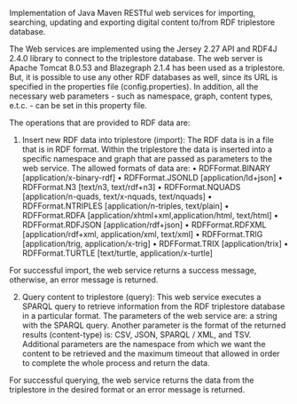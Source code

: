 Implementation of Java Maven RESTful web services for importing, searching, updating and exporting digital content 
to/from RDF triplestore database.

The Web services are implemented using the Jersey 2.27 API and RDF4J 2.4.0 library to connect to the triplestore database.
The web server is Apache Tomcat 8.0.53 and Blazegraph 2.1.4 has been used as a triplestore. But, it is possible to use any 
other RDF databases as well, since its URL is specified in the properties file (config.properties). 
In addition, all the necessary web parameters - such as namespace, graph, content types, e.t.c. - can be set in this 
property file.

The operations that are provided to RDF data are:

1)  Insert new RDF data into triplestore (import): The RDF data is in a file that is in RDF format. 
Within the triplestore the data is inserted into a specific namespace and graph that are passed as parameters 
to the web service.
The allowed formats of data are:
    • RDFFormat.BINARY	    [application/x-binary-rdf]
    • RDFFormat.JSONLD		[application/ld+json]
    • RDFFormat.N3		    [text/n3, text/rdf+n3]
    • RDFFormat.NQUADS	    [application/n-quads, text/x-nquads, text/nquads]
    • RDFFormat.NTRIPLES	[application/n-triples, text/plain]
    • RDFFormat.RDFA		[application/xhtml+xml,application/html, text/html]
    • RDFFormat.RDFJSON	    [application/rdf+json]
    • RDFFormat.RDFXML	    [application/rdf+xml, application/xml, text/xml]
    • RDFFormat.TRIG		[application/trig, application/x-trig]
    • RDFFormat.TRIX		[application/trix]
    • RDFFormat.TURTLE	    [text/turtle, application/x-turtle]

For successful import, the web service returns a success message, otherwise, an error message is returned.

2) Query content to triplestore (query): This web service executes a SPARQL query to retrieve information from the RDF
triplestore database in a particular format. The parameters of the web service are: a string  with the  SPARQL query. 
Another parameter is the format of the returned results (content-type) is: CSV, JSON, SPARQL / XML, and TSV. 
Additional parameters are the namespace from which we want the content to be retrieved and the maximum timeout that allowed 
in order to complete the whole process and return the data. 

For successful querying, the web service returns the data from the triplestore in the desired format or an error message 
is returned.
